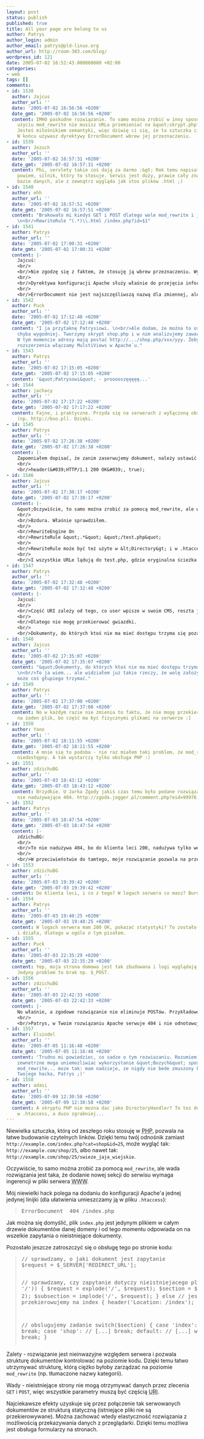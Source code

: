 ```yaml
---
layout: post
status: publish
published: true
title: All your page are belong to us
author: Patrys
author_login: admin
author_email: patrys@pld-linux.org
author_url: http://room-303.com/blog/
wordpress_id: 121
date: 2005-07-02 16:52:43.000000000 +02:00
categories:
- web
tags: []
comments:
- id: 1538
  author: Jajcus
  author_url: ''
  date: '2005-07-02 16:56:56 +0200'
  date_gmt: '2005-07-02 16:56:56 +0200'
  content: IMHO paskudne rozwiązanie. To samo można zrobić w inny sposób (nawet przy
    użyciu mod_rewrite nie musisz URLa przemieniać na &quot;skrypt.php?param1=xxx&amp;param2=yyy&quot;).
    Jesteś miłośnikiem semantyki, więc dziwię ci się, że ta sztuczka ci się podoba...
    W końcu używasz dyrektywy ErrorDocument wbrew jej przeznaczeniu.
- id: 1539
  author: Jezuch
  author_url: ''
  date: '2005-07-02 16:57:31 +0200'
  date_gmt: '2005-07-02 16:57:31 +0200'
  content: Phi, servlety takie coś dają za darmo :&gt; Rok temu napisałem, że tak
    powiem, silnik, który to stosuje. Serwis jest duży, prawie cały znajduje się w
    bazie danych, ale z zewnątrz wygląda jak stos plików .html ;)
- id: 1540
  author: ehh
  author_url: ''
  date: '2005-07-02 16:57:51 +0200'
  date_gmt: '2005-07-02 16:57:51 +0200'
  content: "Brakowało mi kiedyś GET i POST dlatego wole mod_rewrite i jedna linijka:
    \n<br/>RewriteRule ^(.*)\\.html /index.php?id=$1"
- id: 1541
  author: Patrys
  author_url: ''
  date: '2005-07-02 17:00:31 +0200'
  date_gmt: '2005-07-02 17:00:31 +0200'
  content: |-
    Jajcuś:
    <br/>
    <br/>Nie zgodzę się z faktem, że stosuję ją wbrew przeznaczeniu. Wysyłam prawidłowy nagłówek HTTP 200 OK.
    <br/>
    <br/>Dyrektywa konfiguracji Apache służy właśnie do przejęcia informacji o nieistniejącym pliku.
    <br/>
    <br/>ErrorDocument nie jest najszczęśliwszą nazwą dla zmiennej, ale żadnego RFC nie złamałem.
- id: 1542
  author: Puck
  author_url: ''
  date: '2005-07-02 17:12:40 +0200'
  date_gmt: '2005-07-02 17:12:40 +0200'
  content: "I ja przytaknę Patrysiowi. \n<br/>Ale dodam, że można to osiągnąć inaczej,
    chyba wygodniej. Tworzymy skrypt shop.php i w nim analizujemy zawartość $_SERVER[&#039;PATH_INFO&#039;].
    W tym momencie adresy mają postać http://.../shop.php/xxx/yyy. Żeby pozbyć się
    rozszerzenia włączamy MulstiViews w Apache`u."
- id: 1543
  author: Patrys
  author_url: ''
  date: '2005-07-02 17:15:05 +0200'
  date_gmt: '2005-07-02 17:15:05 +0200'
  content: '&quot;Patrysowi&quot; - prooooszęęęęę...'
- id: 1544
  author: jachacy
  author_url: ''
  date: '2005-07-02 17:17:22 +0200'
  date_gmt: '2005-07-02 17:17:22 +0200'
  content: Fajne, i praktyczne. Przyda się na serwerach z wyłączoną obsługą mod_rewrite
    (np. http://boo.pl). Dzięki.
- id: 1545
  author: Patrys
  author_url: ''
  date: '2005-07-02 17:26:38 +0200'
  date_gmt: '2005-07-02 17:26:38 +0200'
  content: |-
    Zapomniałem dopisać, że zanim zaserwujemy dokument, należy ustawić stosowny nagłówek odpowiedzi:
    <br/>
    <br/>header(&#039;HTTP/1.1 200 OK&#039;, true);
- id: 1546
  author: Jajcus
  author_url: ''
  date: '2005-07-02 17:30:17 +0200'
  date_gmt: '2005-07-02 17:30:17 +0200'
  content: |-
    &quot;Oczywiście, to samo można zrobić za pomocą mod_rewrite, ale wada rozwiązania jest taka, że dodanie nowej sekcji do serwisu wymaga ingerencji w pliki serwera WWW.&quot;
    <br/>
    <br/>Bzdura. Właśnie sprawdziłem.
    <br/>
    <br/>RewriteEngine On
    <br/>RewriteRule &quot;.*&quot; &quot;/test.php&quot;
    <br/>
    <br/>RewriteRule może być też użyte w &lt;Directory&gt; i w .htaccess, więc jest naprawdę bardzo elastyczne.
    <br/>
    <br/>I wszystkie URLe lądują do test.php, gdzie oryginalna ścieżka jest dostępna w $_SERVER[&#039;REQUEST_URI&#039;]. IMHO jest to dużo bardziej eleganckie rozwiązanie niż użycie ErrorDocument. A nawet bezpieczniejsze -- na tak skonfigurowanym serwerze nie ma szans, żeby user dobrał się do jakiegoś pliku w DocumentRoot, do którego nie powinien zaglądać. Używając ErrorDocument, to do końca nie wiadomo do czeog user się odwołuje, bo to zależy od tego, czy jakiś plik istnieje, czy nie. A jak w jakimś serwisie część URLi jest obsługiwana tak, a reszta siak... to chyba nie jest najlepiej ten serwis zaprojektowany.
- id: 1547
  author: Patrys
  author_url: ''
  date: '2005-07-02 17:32:48 +0200'
  date_gmt: '2005-07-02 17:32:48 +0200'
  content: |-
    Jajcuś:
    <br/>
    <br/>Część URI zależy od tego, co user wpisze w swoim CMS, reszta jest sztywna (obsługa głosowania w ankiecie czy formularz kontaktowy).
    <br/>
    <br/>Dlatego nie mogę przekierować gwiazdki.
    <br/>
    <br/>Dokumenty, do których ktoś nie ma mieć dostępu trzyma się poza DocumentRoot.
- id: 1548
  author: Jajcus
  author_url: ''
  date: '2005-07-02 17:35:07 +0200'
  date_gmt: '2005-07-02 17:35:07 +0200'
  content: "&quot;Dokumenty, do których ktoś nie ma mieć dostępu trzyma się poza DocumentRoot.&quot;
    \n<br/>To ja wiem... ale widziałem już takie rzeczy, że wolę założyć że ktoś tam
    może coś głupiego trzymać."
- id: 1549
  author: Patrys
  author_url: ''
  date: '2005-07-02 17:37:00 +0200'
  date_gmt: '2005-07-02 17:37:00 +0200'
  content: No w każdym razie nie zmienia to faktu, że nie mogę przekierować gwiazdki
    na żaden plik, bo część ma być fizycznymi plikami na serwerze :]
- id: 1550
  author: Yano
  author_url: ''
  date: '2005-07-02 18:11:55 +0200'
  date_gmt: '2005-07-02 18:11:55 +0200'
  content: A mnie się to podoba - nie raz miałem taki problem, że mod_rewrite był
    niedostępny. A tak wystarczy tylko obsługa PHP :)
- id: 1551
  author: zdzichuBG
  author_url: ''
  date: '2005-07-03 18:43:12 +0200'
  date_gmt: '2005-07-03 18:43:12 +0200'
  content: Brzydkie. U Jarka Zgody jakiś czas temu było podane rozwiązanie poprawne,
    nie nadużywające 404. http://zgoda.jogger.pl/comment.php?eid=99976
- id: 1552
  author: Patrys
  author_url: ''
  date: '2005-07-03 18:47:54 +0200'
  date_gmt: '2005-07-03 18:47:54 +0200'
  content: |-
    zdzichuBG:
    <br/>
    <br/>To nie nadużywa 404, bo do klienta leci 200, nadużywa tylko wewnętrznej struktury Apache, tak samo zresztą jak rozwiązanie Zgody.
    <br/>
    <br/>W przeciwieństwie do tamtego, moje rozwiązanie pozwala na przepisywanie dowolnych URL, nie wymusza wspólnego prefiksu, a poza tym pozwala na serwowanie /lorem/ipsum/dolor z przepisywaniem, a /lorem/ipsum/sit jako fizyczny plik, co mi jest potrzebne.
- id: 1553
  author: zdzichuBG
  author_url: ''
  date: '2005-07-03 19:39:42 +0200'
  date_gmt: '2005-07-03 19:39:42 +0200'
  content: Do klienta leci, i co z tego? W logach serwera co masz? Burdel.
- id: 1554
  author: Patrys
  author_url: ''
  date: '2005-07-03 19:40:25 +0200'
  date_gmt: '2005-07-03 19:40:25 +0200'
  content: W logach serwera mam 200 OK, pokazać statystyki? To zostało sprawdzone
    i działa, dlatego w ogóle o tym pisałem.
- id: 1555
  author: Puck
  author_url: ''
  date: '2005-07-03 22:35:29 +0200'
  date_gmt: '2005-07-03 22:35:29 +0200'
  content: Yep, moja strona domowa jest tak zbudowana i logi wyglądają normalnie.
    Jedyny problem to brak np. $_POST.
- id: 1556
  author: zdzichuBG
  author_url: ''
  date: '2005-07-03 22:42:33 +0200'
  date_gmt: '2005-07-03 22:42:33 +0200'
  content: |-
    No właśnie, a zgodowe rozwiązanie nie eliminuje POSTów. Przykładowo -&gt; http://mamma.eti.pg.gda.pl/~zdzichu/DNS/domena/edytuj/mci.com.pl (login/pass rwuser/rwuser) - wszystko na POSTach.
    <br/>
    <br/>Patrys, w Twoim rozwiązaniu Apache serwuje 404 i nie odnotowuje tego w error_log? Dziwne.
- id: 1557
  author: Elsindel
  author_url: ''
  date: '2005-07-05 11:16:48 +0200'
  date_gmt: '2005-07-05 11:16:48 +0200'
  content: 'Trudno mi powiedziec, co sadze o tym rozwiazaniu. Rozumiem, ze pewne czynniki
    zewnetrzne moga uniemozliwiac wykorzystanie &quot;Bozych&quot; sposobow, jak czysty
    mod_rewrite... moze tak: mam nadzieje, ze nigdy nie bede zmuszony korzystac z
    Twojego hacka, Patrys ;)'
- id: 1558
  author: adasi
  author_url: ''
  date: '2005-07-09 12:30:58 +0200'
  date_gmt: '2005-07-09 12:30:58 +0200'
  content: A skryptu PHP nie mozna dac jako DirectoryHandler? To tez definiowalne
    w .htaccess, a duzo zgrabniej...
---
```

<p>Niewielka sztuczka, którą od zeszłego roku stosuję w <abbr title="PHP Hypertext Preprocessor">PHP</abbr>, pozwala na łatwe budowanie czytelnych linków. Dzięki temu twój odnośnik zamiast <code>http://example.com/index.php?cat=shop&amp;id=25</code>, może wygląć tak: <code>http://example.com/shop/25</code>, albo nawet tak: <code>http://example.com/shop/25/swieze_jaja_wiejskie</code>.</p>

<p>Oczywiście, to samo można zrobić za pomocą <code>mod_rewrite</code>, ale wada rozwiązania jest taka, że dodanie nowej sekcji do serwisu wymaga ingerencji w pliki serwera <abbr title="World Wide Web">WWW</abbr>.</p>

<p>Mój niewielki hack polega na dodaniu do konfiguracji Apache'a jednej jedynej linijki (dla ułatwienia umieszczamy ją w pliku <code>.htaccess</code>):</p>

<blockquote><pre>ErrorDocument	404	/index.php</pre></blockquote>

<p>Jak można się domyślić, plik <code>index.php</code> jest jedynym plikiem w całym drzewie dokumentów danej domeny i od tego momentu odpowiada on na wszelkie zapytania o nieistniejące dokumenty.</p>

<p>Pozostało jeszcze zatroszczyć się o obsługę tego po stronie kodu:</p>

<blockquote><pre>// sprawdzamy, o jaki dokument jest zapytanie
$request = $_SERVER['REDIRECT_URL'];

// sprawdzamy, czy zapytanie dotyczy nieistniejacego pliku
if (($request) &amp;&amp; ($request != '/'))
{
	$request = explode('/', $request);
	$section = $request[1];
	$request = array_splice($request, 2);
	$subsection = implode('/', $request);
}
else // jesli nie, to przekierowujemy na index
{
	header('Location: /index');
	die();
}

// obslugujemy zadanie
switch($section)
{
case 'index':
	// [...]
	break;
case 'shop':
	// [...]
	break;
default:
	// [...] wyswietl blad 404
	break;
}</pre></blockquote>

<p>Zalety - rozwiązanie jest nieinwazyjne względem serwera i pozwala strukturę dokumentów kontrolować na poziomie kodu. Dzięki temu łatwo utrzymywać strukturę, którą ciężko byłoby zarządzać na poziomie <code>mod_rewrite</code> (np. tłumaczone nazwy kategorii).</p>

<p>Wady - nieistniejące strony nie mogą otrzymywać danych przez zlecenia <code>GET</code> i <code>POST</code>, więc wszystkie parametry muszą być częścią <abbr title="Uniform Resource Identifier">URI</abbr>.</p>

<p>Najciekawsze efekty uzyskuje się przez połączenie tak serwowanych dokumentów ze strukturą statyczną (istniejące pliki nie są przekierowywane). Można zachować wtedy elastyczność rozwiązania z możliwością przekazywania danych z przeglądarki. Dzięki temu możliwa jest obsługa formularzy na stronach.</p>
